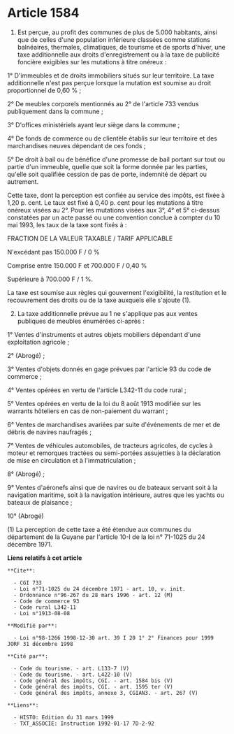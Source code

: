 # Article 1584

1. Est perçue, au profit des communes de plus de 5.000 habitants, ainsi que de celles d'une population inférieure classées
comme stations balnéaires, thermales, climatiques, de tourisme et de sports d'hiver, une taxe additionnelle aux droits
d'enregistrement ou à la taxe de publicité foncière exigibles sur les mutations à titre onéreux :

1° D'immeubles et de droits immobiliers situés sur leur territoire. La taxe additionnelle n'est pas perçue lorsque la
mutation est soumise au droit proportionnel de 0,60 % ;

2° De meubles corporels mentionnés au 2° de l'article 733 vendus publiquement dans la commune ;

3° D'offices ministériels ayant leur siège dans la commune ;

4° De fonds de commerce ou de clientèle établis sur leur territoire et des marchandises neuves dépendant de ces fonds ;

5° De droit à bail ou de bénéfice d'une promesse de bail portant sur tout ou partie d'un immeuble, quelle que soit la forme
donnée par les parties, qu'elle soit qualifiée cession de pas de porte, indemnité de départ ou autrement.

Cette taxe, dont la perception est confiée au service des impôts, est fixée à 1,20 p. cent. Le taux est fixé à 0,40 p. cent
pour les mutations à titre onéreux visées au 2°. Pour les mutations visées aux 3°, 4° et 5° ci-dessus constatées par un acte
passé ou une convention conclue à compter du 10 mai 1993, les taux de la taxe sont fixés à :

FRACTION DE LA VALEUR TAXABLE / TARIF APPLICABLE

N'excédant pas 150.000 F / 0 %

Comprise entre 150.000 F et 700.000 F / 0,40 %

Supérieure à 700.000 F / 1 %.

La taxe est soumise aux règles qui gouvernent l'exigibilité, la restitution et le recouvrement des droits ou de la taxe
auxquels elle s'ajoute (1).

2. La taxe additionnelle prévue au 1 ne s'applique pas aux ventes publiques de meubles énumérées ci-après :

1° Ventes d'instruments et autres objets mobiliers dépendant d'une exploitation agricole ;

2° (Abrogé) ;

3° Ventes d'objets donnés en gage prévues par l'article 93 du code de commerce ;

4° Ventes opérées en vertu de l'article L342-11 du code rural ;

5° Ventes opérées en vertu de la loi du 8 août 1913 modifiée sur les warrants hôteliers en cas de non-paiement du warrant ;

6° Ventes de marchandises avariées par suite d'événements de mer et de débris de navires naufragés ;

7° Ventes de véhicules automobiles, de tracteurs agricoles, de cycles à moteur et remorques tractées ou semi-portées
assujetties à la déclaration de mise en circulation et à l'immatriculation ;

8° (Abrogé) ;

9° Ventes d'aéronefs ainsi que de navires ou de bateaux servant soit à la navigation maritime, soit à la navigation
intérieure, autres que les yachts ou bateaux de plaisance ;

10° (Abrogé)

(1) La perception de cette taxe a été étendue aux communes du département de la Guyane par l'article 10-I de la loi n°
71-1025 du 24 décembre 1971.

**Liens relatifs à cet article**

	**Cite**:

	  - CGI 733
	  - Loi n°71-1025 du 24 décembre 1971 - art. 10, v. init.
	  - Ordonnance n°96-267 du 28 mars 1996 - art. 12 (M)
	  - Code de commerce 93
	  - Code rural L342-11
	  - Loi n°1913-08-08

	**Modifié par**:

	  - Loi n°98-1266 1998-12-30 art. 39 I 20 1° 2° Finances pour 1999 JORF 31 décembre 1998

	**Cité par**:

	  - Code du tourisme. - art. L133-7 (V)
	  - Code du tourisme. - art. L422-10 (V)
	  - Code général des impôts, CGI. - art. 1584 bis (V)
	  - Code général des impôts, CGI. - art. 1595 ter (V)
	  - Code général des impôts, annexe 3, CGIAN3. - art. 267 (V)

	**Liens**:

	  - HISTO: Edition du 31 mars 1999
	  - TXT_ASSOCIE: Instruction 1992-01-17 7D-2-92
